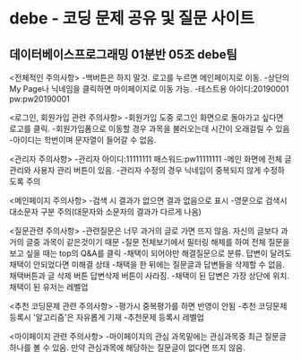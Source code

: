 # debe - 코딩 문제 공유 및 질문 사이트
## 데이터베이스프로그래밍 01분반 05조 debe팀
<전체적인 주의사항>
-백버튼은 하지 말것. 로고를 누르면 메인페이지로 이동. 
-상단의 My Page나 닉네임을 클릭하면 마이페이지로 이동 가능. 
-테스트용 아이디:20190001 pw:pw20190001

<로그인, 회원가입 관련 주의사항>
-회원가입 도중 로그인 화면으로 돌아가고 싶다면 로고를 클릭.
-회원가입폼으로 이동할 경우 과목을 불러오는데 시간이 오래걸릴 수 있음
-아이디는 학번이며 문자열이 들어갈 수 없음. 

<관리자 주의사항>
-관리자 아이디:11111111 패스워드:pw11111111
-메인 화면에 전체 글관리와 사용자 관리 버튼이 있음. 
-관리자 수정의 경우 닉네임이 중복되지 않게 수정하도록 주의

<메인페이지 주의사항>
-검색 시 결과가 없으면 결과 없음으로 표시
-영문으로 검색시 대소문자 구분 주의(대문자와 소문자의 결과가 다르게 나옴)

<질문관련 주의사항>
-관련질문은 너무 과거의 글로 가면 뜨지 않음. 자신의 글보다 과거의 글중 과목이 같은것이기 때문
-질문 전체보기에서 필터링 해제를 하여 전체 질문을 보고 싶을 때는 top의 Q&A를 클릭
-채택이 되어야만 해결질문으로 분류. 답변이 달려도 채택이 안되었다면 미해결 상태
-채택을 한 뒤에는 질문글과 답변들을 삭제할 수 없음. 채택버튼과 글 삭제 버튼 답변삭제 버튼이 사라짐.
-채택이 된 답변은 가장 상단에 위치. 채택이 된 유저는 레벨업

<추천 코딩문제 관련 주의사항>
-평가시 중복평가를 하면 반영이 안됨
-추천 코딩문제 등록시 '알고리즘'은 자유롭게 기재
-추천문제 등록시 레벨업


<마이페이지 관련 주의사항>
-마이페이지의 관심 과목밑에는 관심과목중 최근 질문글 하나를 볼 수 있음. 만약 관심과목에 해당하는
질문글이 없다면 뜨지 않음.
 
